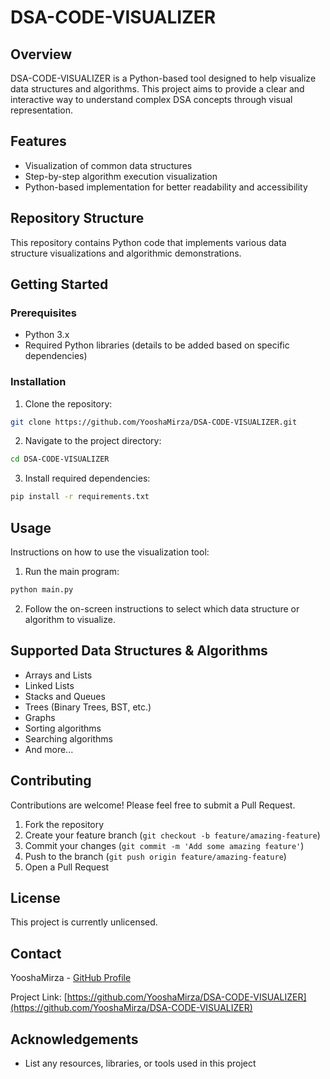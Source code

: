 # DSA-CODE-VISUALIZER

## Overview
DSA-CODE-VISUALIZER is a Python-based tool designed to help visualize data structures and algorithms. This project aims to provide a clear and interactive way to understand complex DSA concepts through visual representation.

## Features
- Visualization of common data structures
- Step-by-step algorithm execution visualization
- Python-based implementation for better readability and accessibility

## Repository Structure
This repository contains Python code that implements various data structure visualizations and algorithmic demonstrations.

## Getting Started

### Prerequisites
- Python 3.x
- Required Python libraries (details to be added based on specific dependencies)

### Installation
1. Clone the repository:
```bash
git clone https://github.com/YooshaMirza/DSA-CODE-VISUALIZER.git
```
2. Navigate to the project directory:
```bash
cd DSA-CODE-VISUALIZER
```
3. Install required dependencies:
```bash
pip install -r requirements.txt
```

## Usage
Instructions on how to use the visualization tool:

1. Run the main program:
```bash
python main.py
```
2. Follow the on-screen instructions to select which data structure or algorithm to visualize.

## Supported Data Structures & Algorithms
- Arrays and Lists
- Linked Lists
- Stacks and Queues
- Trees (Binary Trees, BST, etc.)
- Graphs
- Sorting algorithms
- Searching algorithms
- And more...

## Contributing
Contributions are welcome! Please feel free to submit a Pull Request.

1. Fork the repository
2. Create your feature branch (`git checkout -b feature/amazing-feature`)
3. Commit your changes (`git commit -m 'Add some amazing feature'`)
4. Push to the branch (`git push origin feature/amazing-feature`)
5. Open a Pull Request

## License
This project is currently unlicensed.

## Contact
YooshaMirza - [GitHub Profile](https://github.com/YooshaMirza)

Project Link: [https://github.com/YooshaMirza/DSA-CODE-VISUALIZER](https://github.com/YooshaMirza/DSA-CODE-VISUALIZER)

## Acknowledgements
- List any resources, libraries, or tools used in this project
